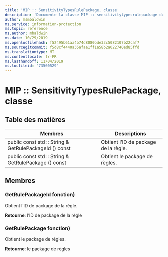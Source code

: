 ```yaml
---
title: 'MIP :: SensitivityTypesRulePackage, classe'
description: 'Documente la classe MIP :: sensitivitytypesrulepackage du kit de développement logiciel (SDK) Microsoft Information Protection (MIP).'
author: msmbaldwin
ms.service: information-protection
ms.topic: reference
ms.author: mbaldwin
ms.date: 10/29/2019
ms.openlocfilehash: f52495b61aa4b74d8080bde33c5082107b22caf7
ms.sourcegitcommit: f5d8cf4440a35afaa1ff1a58b2a022740ed85ffd
ms.translationtype: MT
ms.contentlocale: fr-FR
ms.lasthandoff: 11/04/2019
ms.locfileid: "73560529"
---
```

# <a name="class-mipsensitivitytypesrulepackage"></a>MIP :: SensitivityTypesRulePackage, classe 
  
## <a name="summary"></a>Table des matières
 Membres                        | Descriptions                                
--------------------------------|---------------------------------------------
public const std :: String & GetRulePackageId () const  |  Obtient l’ID de package de la règle.
public const std :: String & GetRulePackage () const  |  Obtient le package de règles.
  
## <a name="members"></a>Membres
  
### <a name="getrulepackageid-function"></a>GetRulePackageId fonction)
Obtient l’ID de package de la règle.

  
**Retourne**: l’ID de package de la règle
  
### <a name="getrulepackage-function"></a>GetRulePackage fonction)
Obtient le package de règles.

  
**Retourne**: le package de règles